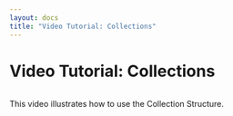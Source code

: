 ```yaml
---
layout: docs
title: "Video Tutorial: Collections"
---
```


# Video Tutorial: Collections

![]()

This video illustrates how to use the Collection Structure.
